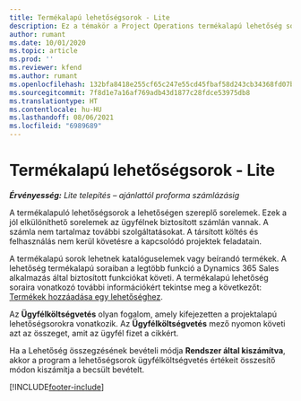 ```yaml
---
title: Termékalapú lehetőségsorok - Lite
description: Ez a témakör a Project Operations termékalapú lehetőség sorelemeit ismerteti.
author: rumant
ms.date: 10/01/2020
ms.topic: article
ms.prod: ''
ms.reviewer: kfend
ms.author: rumant
ms.openlocfilehash: 132bfa8418e255cf65c247e55cd45fbaf58d243cb34368fd07bc4ade11bb243e
ms.sourcegitcommit: 7f8d1e7a16af769adb43d1877c28fdce53975db8
ms.translationtype: HT
ms.contentlocale: hu-HU
ms.lasthandoff: 08/06/2021
ms.locfileid: "6989689"
---
```

# <a name="product-based-opportunity-lines---lite"></a>Termékalapú lehetőségsorok - Lite

_**Érvényesség:** Lite telepítés – ajánlattól proforma számlázásig_

A termékalapuló lehetőségsorok a lehetőségen szereplő sorelemek. Ezek a jól elkülöníthető sorelemek az ügyfélnek biztosított számlán vannak. A számla nem tartalmaz további szolgáltatásokat. A társított költés és felhasználás nem kerül követésre a kapcsolódó projektek feladatain.

A termékalapú sorok lehetnek katalóguselemek vagy beírandó termékek. A lehetőség termékalapú soraiban a legtöbb funkció a Dynamics 365 Sales alkalmazás által biztosított funkciókat követi. A termékalapú lehetőség soraira vonatkozó további információkért tekintse meg a következőt: [Termékek hozzáadása egy lehetőséghez](/dynamics365/sales-enterprise/add-products-opportunity).

Az **Ügyfélköltségvetés** olyan fogalom, amely kifejezetten a projektalapú lehetőségsorokra vonatkozik. Az **Ügyfélköltségvetés** mező nyomon követi azt az összeget, amit az ügyfél fizet a cikkért.

Ha a Lehetőség összegzésének bevételi módja **Rendszer által kiszámítva**, akkor a program a lehetőségsorok ügyfélköltségvetés értékeit összesítő módon kiszámítja a becsült bevételt. 



[!INCLUDE[footer-include](../../includes/footer-banner.md)]